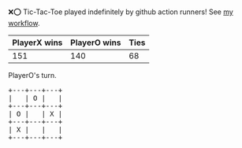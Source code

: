:x::o: Tic-Tac-Toe played indefinitely by github action runners! See [my workflow](.github/workflows/play.yaml).

|PlayerX wins|PlayerO wins|Ties|
|-|-|-|
|151|140|68|

PlayerO's turn.

<pre>
+---+---+---+
|   | O |   |
+---+---+---+
| O |   | X |
+---+---+---+
| X |   |   |
+---+---+---+
</pre>